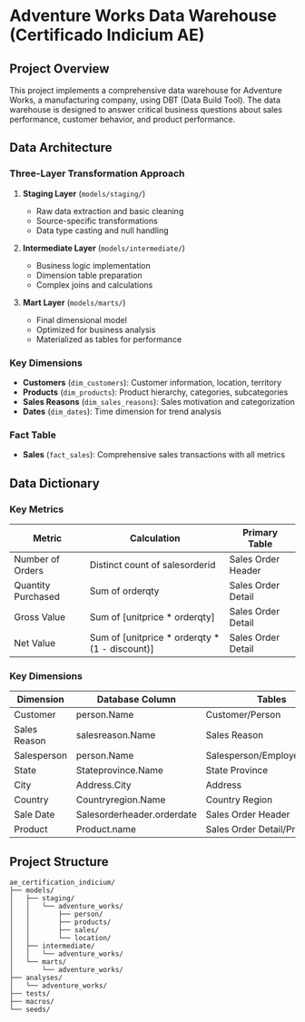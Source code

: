 # Adventure Works Data Warehouse (Certificado Indicium AE)

## Project Overview

This project implements a comprehensive data warehouse for Adventure Works, a manufacturing company, using DBT (Data Build Tool). The data warehouse is designed to answer critical business questions about sales performance, customer behavior, and product performance.

## Data Architecture

### Three-Layer Transformation Approach

1. **Staging Layer** (`models/staging/`)
   - Raw data extraction and basic cleaning
   - Source-specific transformations
   - Data type casting and null handling

2. **Intermediate Layer** (`models/intermediate/`)
   - Business logic implementation
   - Dimension table preparation
   - Complex joins and calculations

3. **Mart Layer** (`models/marts/`)
   - Final dimensional model
   - Optimized for business analysis
   - Materialized as tables for performance

### Key Dimensions

- **Customers** (`dim_customers`): Customer information, location, territory
- **Products** (`dim_products`): Product hierarchy, categories, subcategories
- **Sales Reasons** (`dim_sales_reasons`): Sales motivation and categorization
- **Dates** (`dim_dates`): Time dimension for trend analysis

### Fact Table

- **Sales** (`fact_sales`): Comprehensive sales transactions with all metrics

## Data Dictionary

### Key Metrics

| Metric | Calculation | Primary Table |
|--------|-------------|---------------|
| Number of Orders | Distinct count of salesorderid | Sales Order Header |
| Quantity Purchased | Sum of orderqty | Sales Order Detail |
| Gross Value | Sum of [unitprice * orderqty] | Sales Order Detail |
| Net Value | Sum of [unitprice * orderqty * (1 - discount)] | Sales Order Detail |

### Key Dimensions

| Dimension | Database Column | Tables |
|-----------|----------------|---------|
| Customer | person.Name | Customer/Person |
| Sales Reason | salesreason.Name | Sales Reason |
| Salesperson | person.Name | Salesperson/Employee/Person |
| State | Stateprovince.Name | State Province |
| City | Address.City | Address |
| Country | Countryregion.Name | Country Region |
| Sale Date | Salesorderheader.orderdate | Sales Order Header |
| Product | Product.name | Sales Order Detail/Product |

## Project Structure

```
ae_certification_indicium/
├── models/
│   ├── staging/
│   │   └── adventure_works/
│   │       ├── person/
│   │       ├── products/
│   │       ├── sales/
│   │       └── location/
│   ├── intermediate/
│   │   └── adventure_works/
│   └── marts/
│       └── adventure_works/
├── analyses/
│   └── adventure_works/
├── tests/
├── macros/
└── seeds/
```